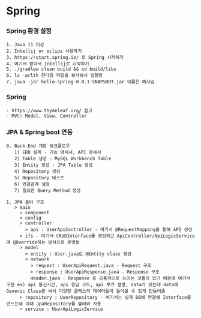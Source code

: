 # Spring

### Spring 환경 설정
    1. Java 11 이상
    2. Intellij or eclips 사용하기
    3. https://start.spring.io/ 로 Spring 시작하기
    4. 여기서 받아서 Intellij로 시작하기
    5. ./gradlew clean build && cd build/libs
    6. ls -arlth 한다음 파일을 복사해서 실행함
    7. java -jar hello-spring-0.0.1-SNAPSHOT.jar 이름은 예시임 

### Spring
    - https://www.thymeleaf.org/ 참고
    - MVC: Model, View, Controller

### JPA & Spring boot 연동

    0. Back-End 개발 워크플로우
       1) ERD 설계 - 기능 명세서, API 명세서
       2) Table 생성 - MySQL Workbench Table
       3) Entity 생성 - JPA Table 생성
       4) Repository 생성
       5) Repository 테스트
       6) 연관관계 설정
       7) 필요한 Query Method 생성
    
    1. JPA 폴더 구조
       > main
         > component
         > config
         > controller
           > api : UserApiController - 여기서 @RequestMapping을 통해 API 생성
         > ifs - 여기서 CRUDInterface를 생성하고 ApiController/ApiLogicService에 @Override하는 방식으로 운영됨
         > model
           > entity : User.java로 @Entity class 생성
           > network
             > request : UserApiRequest.java - Request 구조 
             > response : UserApiResponse.java - Response 구조
             Header.java - Response 중 공통적으로 쓰이는 것들이 있기 때문에 여기서 구현 ex) api 통신시간, api 응답 코드, api 부가 설명, data가 있는데 data에 Generic Class를 써서 다양한 클래스의 데이터들이 들어올 수 있게 만들어줌
         > repository : UserRepository - 여기서는 실제 DB에 연결해 Interface를 만드는데 이때 JpaRepository를 불러와 사용
         > service : UserApiLogicService
      
